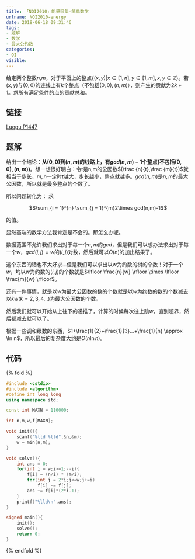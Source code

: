 ```yaml
---
title: 「NOI2010」能量采集-简单数学
urlname: NOI2010-energy
date: 2018-06-18 09:31:46
tags:
- 题解
- 数学
- 最大公约数
categories: 
- OI
visible:
---
```


给定两个整数$n$,$m$，对于平面上的整点$\{(x,y)|x \in [1,n],y \in [1,m],x,y \in \mathbb Z\}$。若$(x,y)$与$(0,0)$的连线上有$k$个整点（不包括$(0,0),(n,m)$），则产生的贡献为$2k+1$。求所有满足条件的点的贡献总和。

<!-- more -->

## 链接

[Luogu P1447](https://www.luogu.org/problemnew/show/P1447)

## 题解

给出一个结论：**从$(0,0)$到$(n,m)$的线路上，有$gcd(n,m)-1$个整点(不包括$(0,0),(n,m)$)**。想一想很好明白：令t是n,m的公因数$(\frac {n}{t},\frac {m}{t})$就相当于步长，$m,n$一定时$t$越大，步长越小，整点就越多。$gcd(n,m)$是$n,m$的最大公因数，所以就是最多整点的个数了。

所以问题转化为：
求

$$\sum_{i = 1}^{n} \sum_{j = 1}^{m}2\times gcd(n,m)-1$$

的值。

显然高端的数学方法我肯定是不会的。那怎么办呢。

数据范围不允许我们求出对于每一个$n,m$的$gcd$，但是我们可以想办法求出对于每一个$w$，$gcd(i,j) = w$的$(i,j)$对数，然后就可以$O(n)$的加出结果了。

这个东西的话也不太好求...但是我们可以求出以w为约数的树的个数！对于一个$w$，均以$w$为约数的$(i,j)$的个数就是$\lfloor \frac{n}{w} \rfloor \times \lfloor \frac{m}{w} \rfloor$。

还有一件事情，就是以$w$为最大公因数的数的个数就是以$w$为约数的数的个数减去以$kw(k = 2,3,4...)$为最大公因数的个数。

然后我们就可以开始从上往下的递推了，计算的时候每次往上跳$w$，直到超界，然后都减去就可以了。

根据一些调和级数的东西，$1+\frac{1}{2}+\frac{1}{3}...+\frac{1}{n} \approx \ln n$，所以最后的复杂度大约是$O(n \ln n)$。

## 代码

{% fold %}
```cpp
#include <cstdio>
#include <algorithm>
#define int long long
using namespace std;

const int MAXN = 110000;

int n,m,w,f[MAXN];

void init(){
    scanf("%lld %lld",&n,&m);
    w = min(n,m);
}

void solve(){
    int ans = 0;
    for(int i = w;i>=1;--i){
        f[i] = (n/i) * (m/i);
        for(int j = 2*i;j<=w;j+=i)
            f[i] -= f[j];
        ans += f[i]*(2*i-1);
    }
    printf("%lld\n",ans);
}

signed main(){
    init();
    solve();
    return 0;
}
```
{% endfold %}